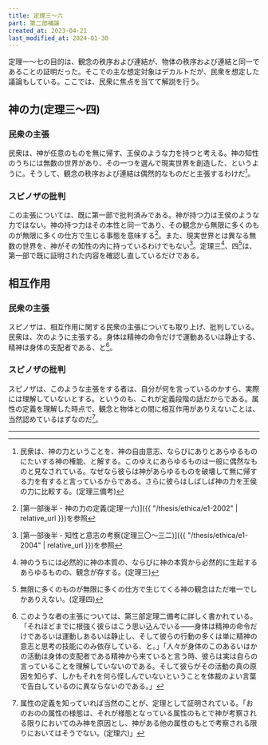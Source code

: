 ```yaml
---
title: 定理三～六
part: 第二部補論
created_at: 2023-04-21
last_modified_at: 2024-01-30
---
```


定理一～七の目的は、観念の秩序および連結が、物体の秩序および連結と同一であることの証明だった。そこでの主な想定対象はデカルトだが、民衆を想定した議論もしている。ここでは、民衆に焦点を当てて解説を行う。

## 神の力(定理三～四)

### 民衆の主張

民衆は、神が任意のものを無に帰す、王侯のような力を持つと考える。神の知性のうちには無数の世界があり、その一つを選んで現実世界を創造した、というように。そうして、観念の秩序および連結は偶然的なものだと主張するわけだ[^ref1]。

[^ref1]:民衆は、神の力ということを、神の自由意志、ならびにありとあらゆるものにたいする神の権能、と解する。このゆえにあらゆるものは一般に偶然なものと見なされている。なぜなら彼らは神があらゆるものを破壊して無に帰する力を有すると言っているからである。さらに彼らはしばしば神の力を王侯の力に比較する。(定理三備考)

### スピノザの批判

この主張については、既に第一部で批判済みである。神が持つ力は王侯のような力ではない。神の持つ力はその本性と同一であり、その観念から無限に多くのものが無限に多くの仕方で生じる事態を意味する[^ref2]。また、現実世界とは異なる無数の世界を、神がその知性の内に持っているわけでもない[^ref3]。定理三[^ref4]、四[^ref5]は、第一部で既に証明された内容を確認し直しているだけである。

[^ref2]:[第一部後半 - 神の力の定義(定理一六)]({{ "/thesis/ethica/e1-2002" | relative_url }})を参照

[^ref3]:[第一部後半 - 知性と意志の考察(定理三〇～三二)]({{ "/thesis/ethica/e1-2004" | relative_url }})を参照

[^ref4]:神のうちには必然的に神の本質の、ならびに神の本質から必然的に生起するあらゆるものの、観念が存する。(定理三)

[^ref5]:無限に多くのものが無限に多くの仕方で生じてくる神の観念はただ唯一でしかありえない。(定理四)

## 相互作用

### 民衆の主張

スピノザは、相互作用に関する民衆の主張についても取り上げ、批判している。民衆は、次のように主張する。身体は精神の命令だけで運動あるいは静止する、精神は身体の支配者である、と[^ref6]。

[^ref6]:このような者の主張については、第三部定理二備考に詳しく書かれている。「それほどまでに根強く彼らはこう思い込んでいる――身体は精神の命令だけであるいは運動しあるいは静止し、そして彼らの行動の多くは単に精神の意志と思考の技能にのみ依存している、と。」「人々が身体のこのあるいはかの活動は身体の支配者である精神から来ていると言う時、彼らは実は自らの言っていることを理解していないのである。そして彼らがその活動の真の原因を知らず、しかもそれを何ら怪しんでいないということを体裁のよい言葉で告白しているのに異ならないのである。」

### スピノザの批判

スピノザは、このような主張をする者は、自分が何を言っているのかすら、実際には理解していないとする。というのも、これが定義段階の話だからである。属性の定義を理解した時点で、観念と物体との間に相互作用がありえないことは、当然認めているはずなのだ[^ref7]。

[^ref7]:属性の定義を知っていれば当然のことが、定理として証明されている。「おのおのの属性の様態は、それが様態となっている属性のもとで神が考察される限りにおいてのみ神を原因とし、神がある他の属性のもとで考察される限りにおいてはそうでない。(定理六)」

---